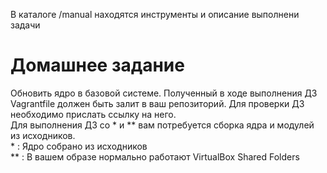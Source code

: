 В каталоге /manual находятся инструменты и описание выполнени задачи

# Домашнее задание
Обновить ядро в базовой системе. Полученный в ходе выполнения ДЗ Vagrantfile должен быть залит в ваш репозиторий. Для проверки ДЗ необходимо прислать ссылку на него.  
Для выполнения ДЗ со * и ** вам потребуется сборка ядра и модулей из исходников.  
\*  : Ядро собрано из исходников  
** : В вашем образе нормально работают VirtualBox Shared Folders  
